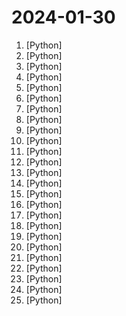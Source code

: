 # 2024-01-30

1. [](https://github.comundefined "") [Python]
2. [](https://github.comundefined "Stable Diffusion web UI") [Python]
3. [](https://github.comundefined "Tools for converting PalWorld .sav files to JSON and back") [Python]
4. [](https://github.comundefined "A simple tool for Editing and Generating Pals within PalWorld Saves") [Python]
5. [](https://github.comundefined "The open source platform for AI-native application development.") [Python]
6. [](https://github.comundefined "A youtube-dl fork with additional features and fixes") [Python]
7. [](https://github.comundefined "") [Python]
8. [](https://github.comundefined "1 min voice data can also be used to train a good TTS model! (few shot voice cloning)") [Python]
9. [](https://github.comundefined "SUPIR aims at developing Practical Algorithms for Photo-Realistic Image Restoration In the Wild") [Python]
10. [](https://github.comundefined "A Pythonic framework to simplify AI service building") [Python]
11. [](https://github.comundefined "A list of useful payloads and bypass for Web Application Security and Pentest/CTF") [Python]
12. [](https://github.comundefined "GFPGAN aims at developing Practical Algorithms for Real-world Face Restoration.") [Python]
13. [](https://github.comundefined "A community-supported supercharged version of paperless: scan, index and archive all your physical documents") [Python]
14. [](https://github.comundefined "Translate the video from one language to another and add dubbing. 将视频从一种语言翻译为另一种语言，并添加配音") [Python]
15. [](https://github.comundefined "WebUI extension for ControlNet") [Python]
16. [](https://github.comundefined "🏡 Open source home automation that puts local control and privacy first.") [Python]
17. [](https://github.comundefined "") [Python]
18. [](https://github.comundefined "Video Search and Streaming Agent 🕵️‍♂️") [Python]
19. [](https://github.comundefined "tiny vision language model") [Python]
20. [](https://github.comundefined "30 days of Python programming challenge is a step-by-step guide to learn the Python programming language in 30 days. This challenge may take more than100 days, follow your own pace. These videos may help too: https://www.youtube.com/channel/UC7PNRuno1rzYPb1xLa4yktw") [Python]
21. [](https://github.comundefined "[NeurIPS 2022] Towards Robust Blind Face Restoration with Codebook Lookup Transformer") [Python]
22. [](https://github.comundefined "DeepSeek Coder: Let the Code Write Itself") [Python]
23. [](https://github.comundefined "") [Python]
24. [](https://github.comundefined "🔎 Hunt down social media accounts by username across social networks") [Python]
25. [](https://github.comundefined "[BIG UPDATE] A discord token grabber, crypto wallet stealer, cookie stealer, password stealer, file stealer etc. app written in Python.") [Python]
